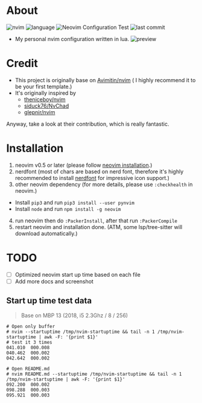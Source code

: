

# About
![nvim](https://img.shields.io/badge/require%20neovim-v0.5.1-red)
![language](https://img.shields.io/github/languages/top/Yarnus/nvim)
![Neovim Configuration Test](https://img.shields.io/github/workflow/status/Yarnus/nvim/Neovim%20Configuration%20Test?label=paker%20compile&logo=Github)
![last commit](https://img.shields.io/github/last-commit/Yarnus/nvim?color=yellow)

- My personal nvim configuration written in lua.
![preview](https://i.imgur.com/GQJEB85.png)


# Credit
- This project is originally base on [Avimitin/nvim](https://github.com/Avimitin/nvim)  ( I highly recommend it to be your first template.)
- It's originally inspired by
  - [theniceboy/nvim](https://github.com/theniceboy/nvim)
  - [siduck76/NvChad](https://github.com/siduck76/NvChad)
  - [glepnir/nvim](https://github.com/glepnir/nvim)

Anyway, take a look at their contribution, which is really fantastic.

# Installation
1. neovim v0.5 or later (please follow [neovim installation](https://github.com/neovim/neovim/wiki/Installing-Neovim).) 
2. nerdfont (most of chars are based on nerd font, therefore it's highly recommended to install [nerdfont](https://www.nerdfonts.com/font-downloads) for impressive icon support.)
3. other neovim dependency (for more details, please use `:checkhealth` in neovim.)
  - Install `pip3` and run `pip3 install --user pynvim`
  - Install `node` and run `npm install -g neovim`
4. run neovim then do `:PackerInstall`, after that run `:PackerCompile`
5. restart neovim and installation done. (ATM, some lsp/tree-sitter will download automatically.)

# TODO
- [ ] Optimized neovim start up time based on each file
- [ ] Add more docs and screenshot

## Start up time test data
> Base on MBP 13 (2018, i5 2.3Ghz / 8 / 256)
```text
# Open only buffer
# nvim --startuptime /tmp/nvim-startuptime && tail -n 1 /tmp/nvim-startuptime | awk -F: '{print $1}'
# test it 3 times
041.010  000.008
040.462  000.002
042.642  000.002

# Open README.md
# nvim README.md --startuptime /tmp/nvim-startuptime && tail -n 1 /tmp/nvim-startuptime | awk -F: '{print $1}'
092.200  000.002
098.288  000.003
095.921  000.003

```
